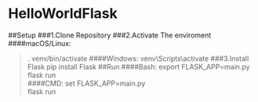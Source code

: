 # HelloWorldFlask

##Setup
###1.Clone Repository
###2.Activate The enviroment
####macOS/Linux:
>. venv/bin/activate
####Windows:
>venv\Scripts\activate
###3.Install Flask
>pip install Flask
##Run
####Bash:
>export FLASK_APP=main.py<br/>
flask run<br/>
####CMD:
>set FLASK_APP=main.py<br/>
flask run